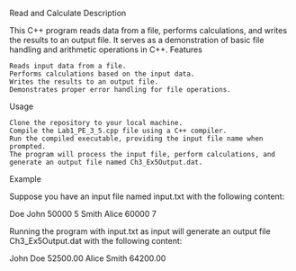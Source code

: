 Read and Calculate
Description

This C++ program reads data from a file, performs calculations, and writes the results to an output file. It serves as a demonstration of basic file handling and arithmetic operations in C++.
Features

    Reads input data from a file.
    Performs calculations based on the input data.
    Writes the results to an output file.
    Demonstrates proper error handling for file operations.

Usage

    Clone the repository to your local machine.
    Compile the Lab1_PE_3_5.cpp file using a C++ compiler.
    Run the compiled executable, providing the input file name when prompted.
    The program will process the input file, perform calculations, and generate an output file named Ch3_Ex5Output.dat.

Example

Suppose you have an input file named input.txt with the following content:

Doe John 50000 5
Smith Alice 60000 7

Running the program with input.txt as input will generate an output file Ch3_Ex5Output.dat with the following content:

John Doe 52500.00
Alice Smith 64200.00
